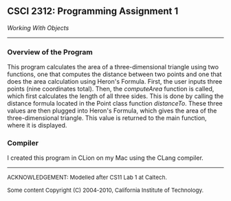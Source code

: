 ## CSCI 2312: Programming Assignment 1

_Working With Objects_

* * *

### Overview of the Program

This program calculates the area of a three-dimensional triangle using two functions, one that computes the distance between two points and one that does the area calculation using Heron's Formula. First, the user inputs three points (nine coordinates total). Then, the _computeArea_ function is called, which first calculates the length of all three sides. This is done by calling the distance formula located in the Point class function _distanceTo_. These three values are then plugged into Heron's Formula, which gives the area of the three-dimensional triangle. This value is returned to the main function, where it is displayed. 


### Compiler

I created this program in CLion on my Mac using the CLang compiler.

* * *

<font size="-1">ACKNOWLEDGEMENT: Modelled after CS11 Lab 1 at Caltech.</font>

<font size="-1">Some content Copyright (C) 2004-2010, California Institute of Technology.</font>
